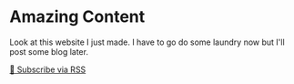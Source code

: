 # Amazing Content

Look at this website I just made. I have to go do some laundry now but I'll post some blog later.

[🔗 Subscribe via RSS](/index.xml)
